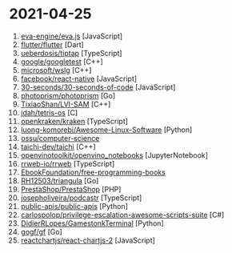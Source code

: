 # 2021-04-25

1. [eva-engine/eva.js](https://github.com/eva-engine/eva.js "Eva.js is a front-end game engine specifically for creating interactive game projects.") [JavaScript]
2. [flutter/flutter](https://github.com/flutter/flutter "Flutter makes it easy and fast to build beautiful apps for mobile and beyond.") [Dart]
3. [ueberdosis/tiptap](https://github.com/ueberdosis/tiptap "The headless editor framework for web artisans.") [TypeScript]
4. [google/googletest](https://github.com/google/googletest "Googletest - Google Testing and Mocking Framework") [C++]
5. [microsoft/wslg](https://github.com/microsoft/wslg "Enabling the Windows Subsystem for Linux to include support for Wayland and X server related scenarios") [C++]
6. [facebook/react-native](https://github.com/facebook/react-native "A framework for building native apps with React.") [JavaScript]
7. [30-seconds/30-seconds-of-code](https://github.com/30-seconds/30-seconds-of-code "Short JavaScript code snippets for all your development needs") [JavaScript]
8. [photoprism/photoprism](https://github.com/photoprism/photoprism "Personal Photo Management powered by Go and Google TensorFlow") [Go]
9. [TixiaoShan/LVI-SAM](https://github.com/TixiaoShan/LVI-SAM "LVI-SAM: Tightly-coupled Lidar-Visual-Inertial Odometry via Smoothing and Mapping") [C++]
10. [jdah/tetris-os](https://github.com/jdah/tetris-os "An operating system, but it only plays Tetris.") [C]
11. [openkraken/kraken](https://github.com/openkraken/kraken "A high-performance, web standards-compliant rendering engine based on Flutter.") [TypeScript]
12. [luong-komorebi/Awesome-Linux-Software](https://github.com/luong-komorebi/Awesome-Linux-Software "A list of awesome applications, software, tools and other materials for Linux distros.") [Python]
13. [ossu/computer-science](https://github.com/ossu/computer-science "🎓 Path to a free self-taught education in Computer Science!") 
14. [taichi-dev/taichi](https://github.com/taichi-dev/taichi "Productive & portable programming language for high-performance, sparse & differentiable computing on CPUs & GPUs") [C++]
15. [openvinotoolkit/openvino_notebooks](https://github.com/openvinotoolkit/openvino_notebooks "📚 A collection of Jupyter notebooks for learning and experimenting with OpenVINO 👓") [JupyterNotebook]
16. [rrweb-io/rrweb](https://github.com/rrweb-io/rrweb "record and replay the web") [TypeScript]
17. [EbookFoundation/free-programming-books](https://github.com/EbookFoundation/free-programming-books "📚 Freely available programming books") 
18. [RH12503/triangula](https://github.com/RH12503/triangula "Generate high-quality triangulated art from images.") [Go]
19. [PrestaShop/PrestaShop](https://github.com/PrestaShop/PrestaShop "PrestaShop is a fully scalable open source e-commerce solution.") [PHP]
20. [josepholiveira/podcastr](https://github.com/josepholiveira/podcastr "A platform built for podcast broadcasting. Developed during @Rocketseat NLW#05 free training.") [TypeScript]
21. [public-apis/public-apis](https://github.com/public-apis/public-apis "A collective list of free APIs") [Python]
22. [carlospolop/privilege-escalation-awesome-scripts-suite](https://github.com/carlospolop/privilege-escalation-awesome-scripts-suite "PEASS - Privilege Escalation Awesome Scripts SUITE (with colors)") [C#]
23. [DidierRLopes/GamestonkTerminal](https://github.com/DidierRLopes/GamestonkTerminal "The next best thing after Bloomberg Terminal") [Python]
24. [gogf/gf](https://github.com/gogf/gf "GoFrame is a modular, powerful, high-performance and enterprise-class application development framework of Golang.") [Go]
25. [reactchartjs/react-chartjs-2](https://github.com/reactchartjs/react-chartjs-2 "React wrapper for Chart.js") [JavaScript]
